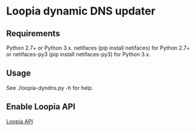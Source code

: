 # Loopia dynamic DNS updater

## Requirements
Python 2.7+ or Python 3.x.
netifaces (pip install netifaces) for Python 2.7+ or netifaces-py3 (pip install netifaces-py3) for Python 3.x.


## Usage
See ./loopia-dyndns.py -h for help.


## Enable Loopia API
[Loopia API](https://customerzone.loopia.se/settings/loopia-api)